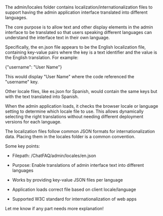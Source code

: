 The admin/locales folder contains localization/internationalization files to support having the admin application interface translated into different languages.

The core purpose is to allow text and other display elements in the admin interface to be translated so that users speaking different languages can understand the interface text in their own language.

Specifically, the en.json file appears to be the English localization file, containing key-value pairs where the key is a text identifier and the value is the English translation. For example:

{"username": "User Name"}

This would display "User Name" where the code referenced the "username" key.

Other locale files, like es.json for Spanish, would contain the same keys but with the text translated into Spanish.

When the admin application loads, it checks the browser locale or language setting to determine which locale file to use. This allows dynamically selecting the right translations without needing different deployment versions for each language.

The localization files follow common JSON formats for internationalization data. Placing them in the locales folder is a common convention.

Some key points:

- Filepath: /ChatFAQ/admin/locales/en.json
  
- Purpose: Enable translations of admin interface text into different languages
  
- Works by providing key-value JSON files per language
  
- Application loads correct file based on client locale/language
  
- Supported W3C standard for internationalization of web apps
  
Let me know if any part needs more explanation!
